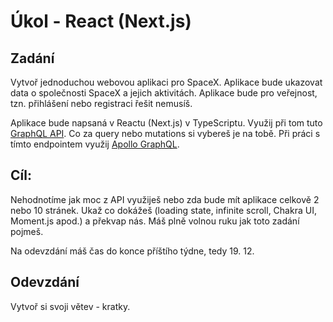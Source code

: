 # Úkol - React (Next.js)

## Zadání

Vytvoř jednoduchou webovou aplikaci pro SpaceX. Aplikace bude ukazovat data o společnosti SpaceX a jejich aktivitách. Aplikace bude pro veřejnost, tzn. přihlášení nebo registraci řešit nemusíš.

Aplikace bude napsaná v Reactu (Next.js) v TypeScriptu. Využij při tom tuto [GraphQL API](https://api.spacex.land/graphql/). Co za query nebo mutations si vybereš je na tobě.  Při práci s tímto endpointem využij [Apollo GraphQL](https://www.apollographql.com/docs/react/).

## Cíl:

Nehodnotíme jak moc z API využiješ nebo zda bude mít aplikace celkově 2 nebo 10 stránek. Ukaž co dokážeš (loading state, infinite scroll, Chakra UI, Moment.js apod.) a překvap nás. Máš plně volnou ruku jak toto zadání pojmeš.

Na odevzdání máš čas do konce příštího týdne, tedy 19. 12.

## Odevzdání

Vytvoř si svoji větev - kratky.

